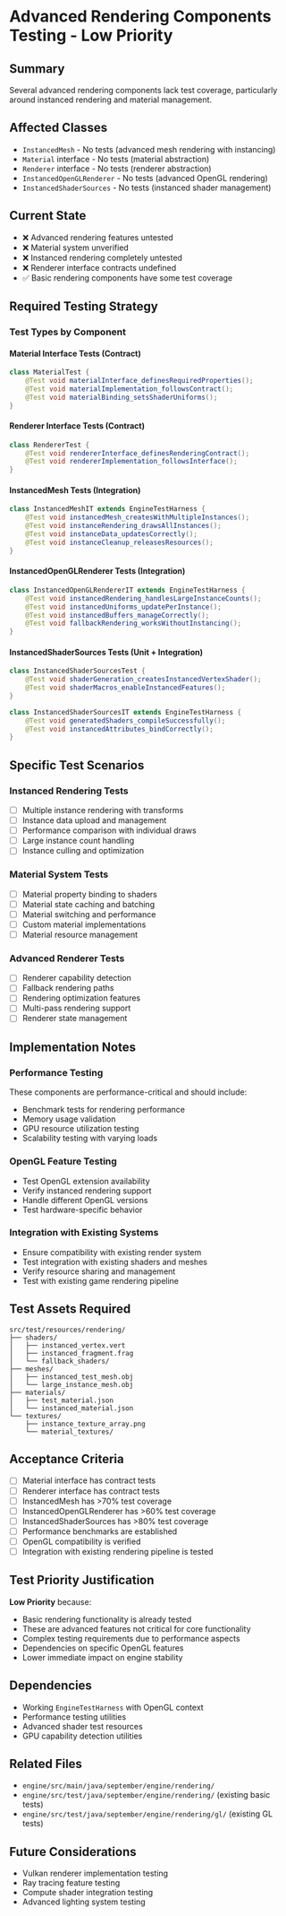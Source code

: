 # Advanced Rendering Components Testing - Low Priority

## Summary
Several advanced rendering components lack test coverage, particularly around instanced rendering and material management.

## Affected Classes
- `InstancedMesh` - No tests (advanced mesh rendering with instancing)
- `Material` interface - No tests (material abstraction)
- `Renderer` interface - No tests (renderer abstraction)
- `InstancedOpenGLRenderer` - No tests (advanced OpenGL rendering)
- `InstancedShaderSources` - No tests (instanced shader management)

## Current State
- ❌ Advanced rendering features untested
- ❌ Material system unverified
- ❌ Instanced rendering completely untested
- ❌ Renderer interface contracts undefined
- ✅ Basic rendering components have some test coverage

## Required Testing Strategy

### Test Types by Component

#### Material Interface Tests (Contract)
```java
class MaterialTest {
    @Test void materialInterface_definesRequiredProperties();
    @Test void materialImplementation_followsContract();
    @Test void materialBinding_setsShaderUniforms();
}
```

#### Renderer Interface Tests (Contract)
```java
class RendererTest {
    @Test void rendererInterface_definesRenderingContract();
    @Test void rendererImplementation_followsInterface();
}
```

#### InstancedMesh Tests (Integration)
```java
class InstancedMeshIT extends EngineTestHarness {
    @Test void instancedMesh_createsWithMultipleInstances();
    @Test void instanceRendering_drawsAllInstances();
    @Test void instanceData_updatesCorrectly();
    @Test void instanceCleanup_releasesResources();
}
```

#### InstancedOpenGLRenderer Tests (Integration)
```java
class InstancedOpenGLRendererIT extends EngineTestHarness {
    @Test void instancedRendering_handlesLargeInstanceCounts();
    @Test void instancedUniforms_updatePerInstance();
    @Test void instancedBuffers_manageCorrectly();
    @Test void fallbackRendering_worksWithoutInstancing();
}
```

#### InstancedShaderSources Tests (Unit + Integration)
```java
class InstancedShaderSourcesTest {
    @Test void shaderGeneration_createsInstancedVertexShader();
    @Test void shaderMacros_enableInstancedFeatures();
}

class InstancedShaderSourcesIT extends EngineTestHarness {
    @Test void generatedShaders_compileSuccessfully();
    @Test void instancedAttributes_bindCorrectly();
}
```

## Specific Test Scenarios

### Instanced Rendering Tests
- [ ] Multiple instance rendering with transforms
- [ ] Instance data upload and management
- [ ] Performance comparison with individual draws
- [ ] Large instance count handling
- [ ] Instance culling and optimization

### Material System Tests
- [ ] Material property binding to shaders
- [ ] Material state caching and batching
- [ ] Material switching and performance
- [ ] Custom material implementations
- [ ] Material resource management

### Advanced Renderer Tests
- [ ] Renderer capability detection
- [ ] Fallback rendering paths
- [ ] Rendering optimization features
- [ ] Multi-pass rendering support
- [ ] Renderer state management

## Implementation Notes

### Performance Testing
These components are performance-critical and should include:
- Benchmark tests for rendering performance
- Memory usage validation
- GPU resource utilization testing
- Scalability testing with varying loads

### OpenGL Feature Testing
- Test OpenGL extension availability
- Verify instanced rendering support
- Handle different OpenGL versions
- Test hardware-specific behavior

### Integration with Existing Systems
- Ensure compatibility with existing render system
- Test integration with existing shaders and meshes
- Verify resource sharing and management
- Test with existing game rendering pipeline

## Test Assets Required
```
src/test/resources/rendering/
├── shaders/
│   ├── instanced_vertex.vert
│   ├── instanced_fragment.frag
│   └── fallback_shaders/
├── meshes/
│   ├── instanced_test_mesh.obj
│   └── large_instance_mesh.obj
├── materials/
│   ├── test_material.json
│   └── instanced_material.json
└── textures/
    ├── instance_texture_array.png
    └── material_textures/
```

## Acceptance Criteria
- [ ] Material interface has contract tests
- [ ] Renderer interface has contract tests  
- [ ] InstancedMesh has >70% test coverage
- [ ] InstancedOpenGLRenderer has >60% test coverage
- [ ] InstancedShaderSources has >80% test coverage
- [ ] Performance benchmarks are established
- [ ] OpenGL compatibility is verified
- [ ] Integration with existing rendering pipeline is tested

## Test Priority Justification
**Low Priority** because:
- Basic rendering functionality is already tested
- These are advanced features not critical for core functionality
- Complex testing requirements due to performance aspects
- Dependencies on specific OpenGL features
- Lower immediate impact on engine stability

## Dependencies
- Working `EngineTestHarness` with OpenGL context
- Performance testing utilities
- Advanced shader test resources
- GPU capability detection utilities

## Related Files
- `engine/src/main/java/september/engine/rendering/`
- `engine/src/test/java/september/engine/rendering/` (existing basic tests)
- `engine/src/test/java/september/engine/rendering/gl/` (existing GL tests)

## Future Considerations
- Vulkan renderer implementation testing
- Ray tracing feature testing
- Compute shader integration testing
- Advanced lighting system testing